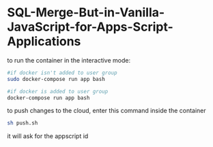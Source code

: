 # SQL-Merge-But-in-Vanilla-JavaScript-for-Apps-Script-Applications

to run the container in the interactive mode:
```sh
#if docker isn't added to user group
sudo docker-compose run app bash 

#if docker is added to user group
docker-compose run app bash 

```

to push changes to the cloud, enter this command inside the container
```bash
sh push.sh
```
it will ask for the appscript id
